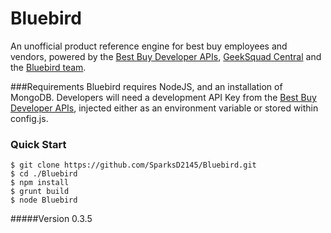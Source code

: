 # Bluebird
An unofficial product reference engine for best buy employees and vendors, powered by the [Best Buy Developer APIs], [GeekSquad Central] and the [Bluebird team].

###Requirements
Bluebird requires NodeJS, and an installation of MongoDB. Developers will need a development API Key from the [Best Buy Developer APIs], injected either as an environment variable or stored within config.js.

### Quick Start
    $ git clone https://github.com/SparksD2145/Bluebird.git
    $ cd ./Bluebird
    $ npm install
    $ grunt build
    $ node Bluebird
    

#####Version
0.3.5


[Best Buy Developer APIs]:http://developer.bestbuy.com
[Bluebird Team]:http://bluebird.website/team
[GeekSquad Central]:http://bluebird.website/team